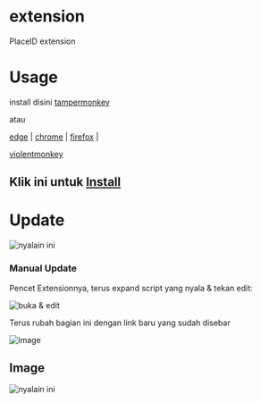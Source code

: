 # extension
PlaceID extension

# Usage

install disini [tampermonkey](https://www.tampermonkey.net/)

atau

[edge](https://microsoftedge.microsoft.com/addons/detail/tampermonkey/iikmkjmpaadaobahmlepeloendndfphd) |
[chrome](https://chrome.google.com/webstore/detail/dhdgffkkebhmkfjojejmpbldmpobfkfo) |
[firefox](https://addons.mozilla.org/en-US/firefox/addon/tampermonkey/) |

[violentmonkey](https://discord.com/channels/@me/960092572066381844/960124671364309132)

## Klik ini untuk [Install](https://github.com/placeID/extension/raw/main/PlaceID.user.js)

# Update

![nyalain ini](https://media.discordapp.net/attachments/958987119500607558/960115704038817792/unknown.png)

### Manual Update

Pencet Extensionnya, terus expand script yang nyala & tekan edit:

![buka & edit](https://i.imgur.com/XPYdtrw.png)

Terus rubah bagian ini dengan link baru yang sudah disebar

![image](https://user-images.githubusercontent.com/102897181/161433016-80c5deae-d940-4ac2-a4c1-ded58b1c5212.png)

## Image

![nyalain ini](https://media.discordapp.net/attachments/958987119500607558/960122534576160798/unknown.png?width=810&height=466)
